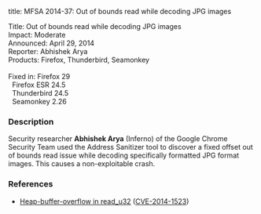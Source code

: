 title: MFSA 2014-37: Out of bounds read while decoding JPG images

<p>
<span class="label">Title:</span>      Out of bounds read while decoding JPG
images<br/>
<span class="label">Impact:</span>     Moderate<br/>
<span class="label">Announced:</span>  April 29, 2014<br/>
<span class="label">Reporter:</span>   Abhishek Arya<br/>
<span class="label">Products:</span>   Firefox, Thunderbird, Seamonkey<br/>
<br/>
<span class="label">Fixed in:</span>   Firefox 29<br/>
<span class="label">&#160;</span>      Firefox ESR 24.5<br/>
<span class="label">&#160;</span>      Thunderbird 24.5<br/>
<span class="label">&#160;</span>      Seamonkey 2.26<br/>
</p>


<h3>Description</h3>

<p>Security researcher <strong>Abhishek Arya</strong> (Inferno) of the Google
Chrome Security Team used the Address Sanitizer tool to discover a fixed offset
out of bounds read issue while decoding specifically formatted JPG format
images. This causes a non-exploitable crash.
</p>

<h3>References</h3>

<ul>
  <li><a href="https://bugzilla.mozilla.org/show_bug.cgi?id=969226">
       Heap-buffer-overflow in read_u32</a> (<a href="http://cve.mitre.org/cgi-bin/cvename.cgi?name=CVE-2014-1523" class="ex-ref">CVE-2014-1523</a>)</li>
</ul>



